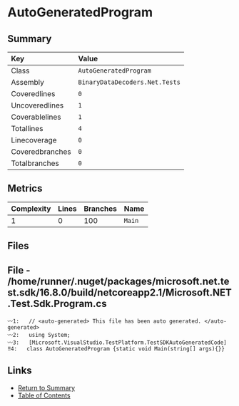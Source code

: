 ﻿# AutoGeneratedProgram

## Summary

| Key             | Value                          |
| :-------------- | :----------------------------- |
| Class           | `AutoGeneratedProgram`         |
| Assembly        | `BinaryDataDecoders.Net.Tests` |
| Coveredlines    | `0`                            |
| Uncoveredlines  | `1`                            |
| Coverablelines  | `1`                            |
| Totallines      | `4`                            |
| Linecoverage    | `0`                            |
| Coveredbranches | `0`                            |
| Totalbranches   | `0`                            |

## Metrics

| Complexity | Lines | Branches | Name    |
| :--------- | :---- | :------- | :------ |
| 1          | 0     | 100      | `Main`  |

## Files

## File - /home/runner/.nuget/packages/microsoft.net.test.sdk/16.8.0/build/netcoreapp2.1/Microsoft.NET.Test.Sdk.Program.cs

```CSharp
〰1:   // <auto-generated> This file has been auto generated. </auto-generated>
〰2:   using System;
〰3:   [Microsoft.VisualStudio.TestPlatform.TestSDKAutoGeneratedCode]
‼4:   class AutoGeneratedProgram {static void Main(string[] args){}}
```

## Links

* [Return to Summary](Summary.md)
* [Table of Contents](../TOC.md)

